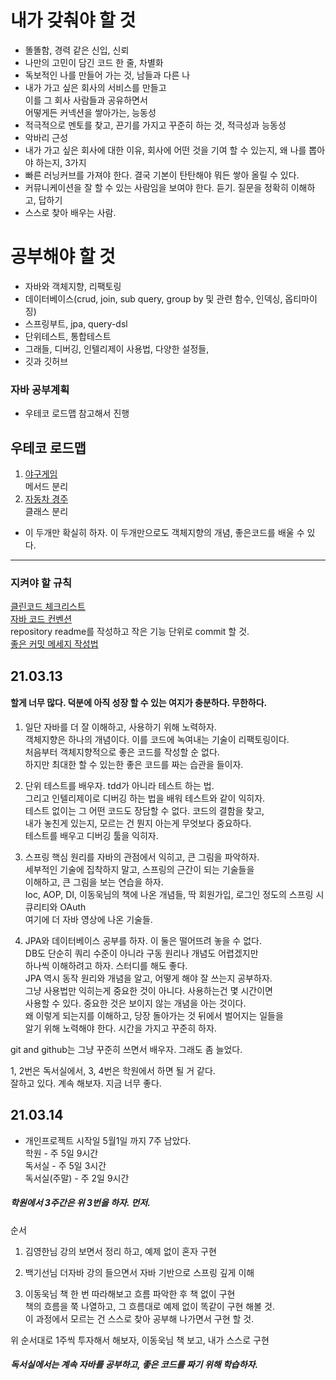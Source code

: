 # 내가 갖춰야 할 것
* 똘똘함, 경력 같은 신입, 신뢰      
* 나만의 고민이 담긴 코드 한 줄, 차별화             
* 독보적인 나를 만들어 가는 것, 남들과 다른 나      
* 내가 가고 싶은 회사의 서비스를 만들고        
  이를 그 회사 사람들과 공유하면서       
  어떻게든 커넥션을 쌓아가는, 능동성     
* 적극적으로 멘토를 찾고, 끈기를 가지고 꾸준히 하는 것, 적극성과 능동성     
* 악바리 근성    
* 내가 가고 싶은 회사에 대한 이유, 회사에 어떤 것을 기여 할 수 있는지, 왜 나를 뽑아야 하는지, 3가지    
* 빠른 러닝커브를 가져야 한다. 결국 기본이 탄탄해야 뭐든 쌓아 올릴 수 있다.   
* 커뮤니케이션을 잘 할 수 있는 사람임을 보여야 한다. 듣기. 질문을 정확히 이해하고, 답하기   
* 스스로 찾아 배우는 사람.   
# 공부해야 할 것
* 자바와 객체지향, 리팩토링
* 데이터베이스(crud, join, sub query, group by 및 관련 함수, 인덱싱, 옵티마이징)   
* 스프링부트, jpa, query-dsl
* 단위테스트, 통합테스트   
* 그래들, 디버깅, 인텔리제이 사용법, 다양한 설정들,    
* 깃과 깃허브    
### 자바 공부계획
* 우테코 로드맵 참고해서 진행
## 우테코 로드맵
1. [야구게임](https://github.com/woowacourse/java-baseball-precourse)    
메서드 분리 
2. [자동차 경주](https://github.com/woowacourse/java-racingcar-precourse)     
클래스 분리

* 이 두개만 확실히 하자. 이 두개만으로도 객체지향의 개념, 좋은코드를 배울 수 있다.
***
### 지켜야 할 규칙
[클린코드 체크리스트](https://github.com/woowacourse/woowacourse-docs/blob/master/cleancode/pr_checklist.md)    
[자바 코드 컨벤션](https://myeonguni.tistory.com/1596)    
repository readme를 작성하고 작은 기능 단위로 commit 할 것.   
[좋은 커밋 메세지 작성법](https://blog.ull.im/engineering/2019/03/10/logs-on-git.html)
## 21.03.13 
#### 할게 너무 많다. 덕분에 아직 성장 할 수 있는 여지가 충분하다. 무한하다. 
1. 일단 자바를 더 잘 이해하고, 사용하기 위해 노력하자.   
객체지향은 하나의 개념이다. 이를 코드에 녹여내는 기술이 리팩토링이다.     
처음부터 객체지향적으로 좋은 코드를 작성할 순 없다.     
하지만 최대한 할 수 있는한 좋은 코드를 짜는 습관을 들이자.   

2. 단위 테스트를 배우자. tdd가 아니라 테스트 하는 법.   
그리고 인텔리제이로 디버깅 하는 법을 배워 테스트와 같이 익히자.   
테스트 없이는 그 어떤 코드도 장담할 수 없다. 코드의 결함을 찾고,   
내가 놓친게 있는지, 모르는 건 뭔지 아는게 무엇보다 중요하다.   
테스트를 배우고 디버깅 툴을 익히자.    

3. 스프링 핵심 원리를 자바의 관점에서 익히고, 큰 그림을 파악하자.   
세부적인 기술에 집착하지 말고, 스프링의 근간이 되는 기술들을   
이해하고, 큰 그림을 보는 연습을 하자.     
Ioc, AOP, DI, 이동욱님의 책에 나온 개념들, 딱 회원가입, 로그인 정도의 스프링 시큐리티와 OAuth     
여기에 더 자바 영상에 나온 기술들.

4. JPA와 데이터베이스 공부를 하자. 이 둘은 떨어뜨려 놓을 수 없다.     
DB도 단순히 쿼리 수준이 아니라 구동 원리나 개념도 어렵겠지만    
하나씩 이해하려고 하자. 스터디를 해도 좋다.    
JPA 역시 동작 원리와 개념을 알고, 어떻게 해야 잘 쓰는지 공부하자.    
그냥 사용법만 익히는게 중요한 것이 아니다. 사용하는건 몇 시간이면      
사용할 수 있다. 중요한 것은 보이지 않는 개념을 아는 것이다.    
왜 이렇게 되는지를 이해하고, 당장 돌아가는 것 뒤에서 벌어지는 일들을   
알기 위해 노력해야 한다. 시간을 가지고 꾸준히 하자.    

git and github는 그냥 꾸준히 쓰면서 배우자. 그래도 좀 늘었다.    

1, 2번은 독서실에서, 3, 4번은 학원에서 하면 될 거 같다.     
잘하고 있다. 계속 해보자. 지금 너무 좋다.
## 21.03.14
* 개인프로젝트 시작일 5월1일 까지 7주 남았다.     
학원 - 주 5일 9시간    
독서실 - 주 5일 3시간     
독서실(주말) - 주 2일 9시간

##### 학원에서 3주간은 위 3번을 하자. 먼저. 
순서   
1. 김영한님 강의 보면서 정리 하고, 예제 없이 혼자 구현    
      
2. 백기선님 더자바 강의 들으면서 자바 기반으로 스프링 깊게 이해        
      
3. 이동욱님 책 한 번 따라해보고 흐름 파악한 후 책 없이 구현       
   책의 흐름을 쭉 나열하고, 그 흐름대로 예제 없이 똑같이 구현 해볼 것.          
   이 과정에서 모르는 건 스스로 찾아 공부해 나가면서 구현 할 것.     
    
위 순서대로 1주씩 투자해서 해보자, 이동욱님 책 보고, 내가 스스로 구현     
##### 독서실에서는 계속 자바를 공부하고, 좋은 코드를 짜기 위해 학습하자.

